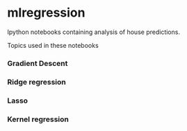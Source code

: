 # mlregression
Ipython notebooks containing analysis of house predictions.

Topics used in these notebooks

### Gradient Descent
### Ridge regression
### Lasso
### Kernel regression
